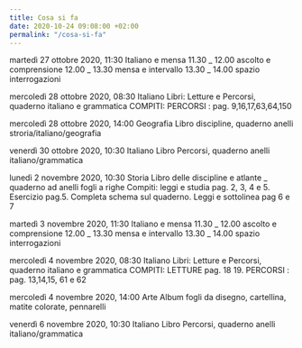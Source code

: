 ```yaml
---
title: Cosa si fa
date: 2020-10-24 09:08:00 +02:00
permalink: "/cosa-si-fa"
---
```


martedì 27 ottobre 2020, 11:30
Italiano e mensa
11.30 _ 12.00 ascolto e comprensione
12.00 _ 13.30 mensa e intervallo
13.30 _ 14.00 spazio interrogazioni

mercoledì 28 ottobre 2020, 08:30
Italiano
Libri: Letture e Percorsi, quaderno italiano e grammatica
COMPITI: PERCORSI
: pag. 9,16,17,63,64,150

mercoledì 28 ottobre 2020, 14:00
Geografia
Libro discipline, quaderno anelli stroria/italiano/geografia

venerdì 30 ottobre 2020, 10:30
Italiano
Libro Percorsi, quaderno anelli italiano/grammatica

lunedì 2 novembre 2020, 10:30
Storia
Libro delle discipline e atlante _ quaderno ad anelli fogli a righe
Compiti: leggi e studia pag. 2, 3, 4 e 5. Esercizio pag.5. Completa schema sul quaderno. Leggi e sottolinea pag 6 e 7

martedì 3 novembre 2020, 11:30
Italiano e mensa
11.30 _ 12.00 ascolto e comprensione
12.00 _ 13.30 mensa e intervallo
13.30 _ 14.00 spazio interrogazioni

mercoledì 4 novembre 2020, 08:30
Italiano
Libri: Letture e Percorsi, quaderno italiano e grammatica
COMPITI: LETTURE pag. 18 19. PERCORSI
: pag. 13,14,15, 61 e 62

mercoledì 4 novembre 2020, 14:00
Arte
Album fogli da disegno, cartellina, matite colorate, pennarelli

venerdì 6 novembre 2020, 10:30
Italiano
Libro Percorsi, quaderno anelli italiano/grammatica
﻿